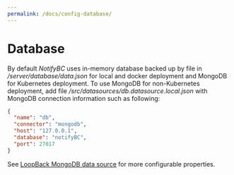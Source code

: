 ```yaml
---
permalink: /docs/config-database/
---
```


# Database

By default _NotifyBC_ uses in-memory database backed up by file in _/server/database/data.json_ for local and docker deployment and MongoDB for Kubernetes deployment. To use MongoDB for non-Kubernetes deployment, add file _/src/datasources/db.datasource.local.json_ with MongoDB connection information such as following:

```json
{
  "name": "db",
  "connector": "mongodb",
  "host": "127.0.0.1",
  "database": "notifyBC",
  "port": 27017
}
```

See [LoopBack MongoDB data source](https://loopback.io/doc/en/lb4/MongoDB-connector.html#creating-a-mongodb-data-source) for more configurable properties.
